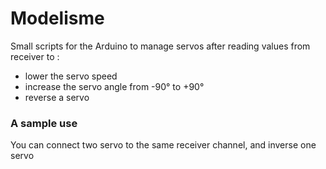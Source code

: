 # Modelisme #

Small scripts for the Arduino to manage servos after reading values from receiver to :
* lower the servo speed
* increase the servo angle from -90° to +90°
* reverse a servo

### A sample use ###

You can connect two servo to the same receiver channel, and inverse one servo